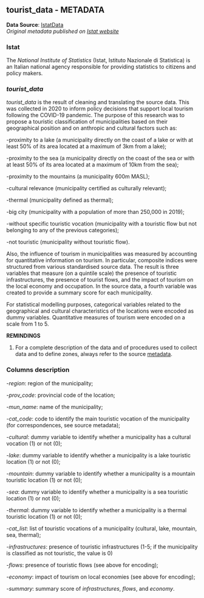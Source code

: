 ## tourist_data - METADATA
**Data Source**: [IstatData](https://esploradati.istat.it/databrowser/#/it/dw/categories/IT1,Z0700SER,1.0/SER_TOURISM/SER_TOURISM_RELATED_FILES)\
*Original metadata published on [Istat website](https://www.istat.it/classificazione/classificazione-dei-comuni-in-base-alla-densita-turistica/)*

### Istat
The *National Institute of Statistics* (Istat, Istituto Nazionale di Statistica) is an Italian national agency responsible for providing statistics to citizens and policy makers.

### *tourist_data*
*tourist_data* is the result of cleaning and translating the source data. This was collected in 2020 to inform policy decisions that support local tourism following the COVID-19 pandemic. 
The purpose of this research was to propose a touristic classification of municipalities based on their geographical position and on anthropic and cultural factors such as:

-proximity to a lake (a municipality directly on the coast of a lake or with at least 50% of its area located at a maximum of 3km from a lake);

-proximity to the sea (a municipality directly on the coast of the sea or with at least 50% of its area located at a maximum of 10km from the sea);

-proximity to the mountains (a municipality 600m MASL);

-cultural relevance (municipality certified as culturally relevant);

-thermal (municipality defined as thermal);

-big city (municipality with a population of more than 250,000 in 2019);

-without specific touristic vocation (municipality with a touristic flow but not belonging to any of the previous categories);

-not touristic (municipality without touristic flow).

Also, the influence of tourism in municipalities was measured by accounting for quantitative information on tourism. In particular, composite indices were structured from various 
standardised source data. The result is three variables that measure (on a quintile scale) the presence of touristic infrastructures, the presence of tourist flows, and the impact of 
tourism on the local economy and occupation. In the source data, a fourth variable was created to provide a summary score for each municipality. 

For statistical modelling purposes, categorical variables related to the geographical and cultural characteristics of the locations were encoded as dummy variables. Quantitative measures 
of tourism were encoded on a scale from 1 to 5. 

**REMINDINGS**
1. For a complete description of the data and of procedures used to collect data and to define zones, always refer to the source [metadata](https://www.istat.it/classificazione/classificazione-dei-comuni-in-base-alla-densita-turistica/).

### Columns description

-*region*: region of the municipality;

-*prov_code*: provincial code of the location;

-*mun_name*: name of the municipality;

-*cat_code*: code to identify the main touristic vocation of the municipality (for correspondences, see source metadata);

-*cultural*: dummy variable to identify whether a municipality has a cultural vocation (1) or not (0);

-*lake*: dummy variable to identify whether a municipality is a lake touristic location (1) or not (0);

-*mountain*: dummy variable to identify whether a municipality is a mountain touristic location (1) or not (0);

-*sea*: dummy variable to identify whether a municipality is a sea touristic location (1) or not (0);

-*thermal*: dummy variable to identify whether a municipality is a thermal touristic location (1) or not (0);

-*cat_list*: list of touristic vocations of a municipality (cultural, lake, mountain, sea, thermal);

-*infrastructures*: presence of touristic infrastructures (1-5; if the municipality is classified as not touristic, the value is 0)

-*flows*: presence of touristic flows (see above for encoding);

-*economy*: impact of tourism on local economies (see above for encoding);

-*summary*: summary score of *infrastructures*, *flows*, and *economy*.


